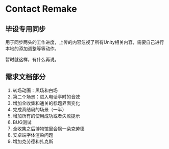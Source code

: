 # Contact Remake
## 毕设专用同步

用于同步两头的工作进度，上传的内容忽视了所有Unity相关内容，需要自己进行本地的添加调整等等动作。

暂时就这样，有什么再说。

## 需求文档部分
1. 转场动画：黑场和白场
2. 第二个场景：进入电话亭时的音效
3. 增加全收集和通关的标题界面变化
5. 完成真结局的场景（一半）
8. 增加所有的使用成功或者失败提示
9. BUG测试
10. 全收集之后博物馆里会飘一朵克劳德
11. 安卓端字体渲染问题
12. 增加克劳德和扎克斯